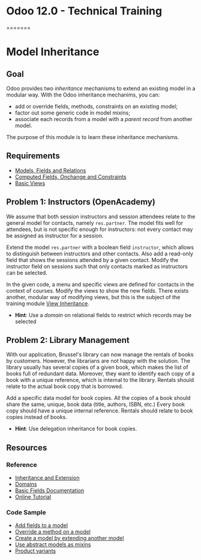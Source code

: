 # Odoo 12.0 - Technical Training
=======
# Model Inheritance

## Goal

Odoo provides two *inheritance* mechanisms to extend an existing model in a
modular way. With the Odoo inheritance mechanims, you can:

- add or override fields, methods, constraints on an existing model;
- factor out some generic code in model mixins;
- associate each records from a model with a *parent record* from another model.

The purpose of this module is to learn these inheritance mechanisms.


## Requirements

- [Models, Fields and Relations](https://github.com/odoo/technical-training/tree/12.0-01-models)
- [Computed Fields, Onchange and Constraints](https://github.com/odoo/technical-training/tree/12.0-02-fields)
- [Basic Views](https://github.com/odoo/technical-training/tree/12.0-03-views)


## Problem 1: Instructors (OpenAcademy)

We assume that both session instructors and session attendees relate to the
general model for contacts, namely `res.partner`. The model fits well for
attendees, but is not specific enough for instructors: not every contact may be
assigned as instructor for a session.

Extend the model `res.partner` with a boolean field `instructor`, which allows
to distinguish between instructors and other contacts. Also add a read-only
field that shows the sessions attended by a given contact. Modify the instructor
field on sessions such that only contacts marked as instructors can be selected.

In the given code, a menu and specific views are defined for contacts in the
context of courses. Modify the views to show the new fields. There exists
another, modular way of modifying views, but this is the subject of the training
module [View Inheritance](../05-view-inheritance).

- **Hint**: Use a *domain* on relational fields to restrict which records may be
  selected


## Problem 2: Library Management

With our application, Brussel's library can now manage the rentals of books by
customers. However, the librarians are not happy with the solution. The library
usually has several copies of a given book, which makes the list of books full
of redundant data. Moreover, they want to identify each copy of a book with a
unique reference, which is internal to the library. Rentals should relate to the
actual book copy that is borrowed.

Add a specific data model for book copies. All the copies of a book should share
the same, unique, book data (title, authors, ISBN, etc.) Every book copy should
have a unique internal reference. Rentals should relate to book copies instead
of books.

- **Hint**: Use delegation inheritance for book copies.


## Resources

### Reference

* [Inheritance and Extension](http://www.odoo.com/documentation/12.0/reference/orm.html#reference-orm-inheritance)
* [Domains](http://www.odoo.com/documentation/12.0/reference/orm.html#domains)
* [Basic Fields Documentation](http://www.odoo.com/documentation/12.0/reference/orm.html#basic-fields)
* [Online Tutorial](http://www.odoo.com/documentation/12.0/howtos/backend.html#inheritance)

### Code Sample

* [Add fields to a model](https://github.com/odoo/odoo/blob/76c443eda331b75bf5dfa7ec22b8eb22e1084343/addons/account/models/product.py#L7)
* [Override a method on a model](https://github.com/odoo/odoo/blob/76c443eda331b75bf5dfa7ec22b8eb22e1084343/addons/account/models/product.py#L39)
* [Create a model by extending another model](https://github.com/odoo/odoo/blob/76c443eda331b75bf5dfa7ec22b8eb22e1084343/addons/account/models/res_config.py#L14)
* [Use abstract models as mixins](https://github.com/odoo/odoo/blob/76c443eda331b75bf5dfa7ec22b8eb22e1084343/addons/product/models/product_template.py#L15)
* [Product variants](https://github.com/odoo/odoo/blob/76c443eda331b75bf5dfa7ec22b8eb22e1084343/addons/product/models/product.py#L106)

